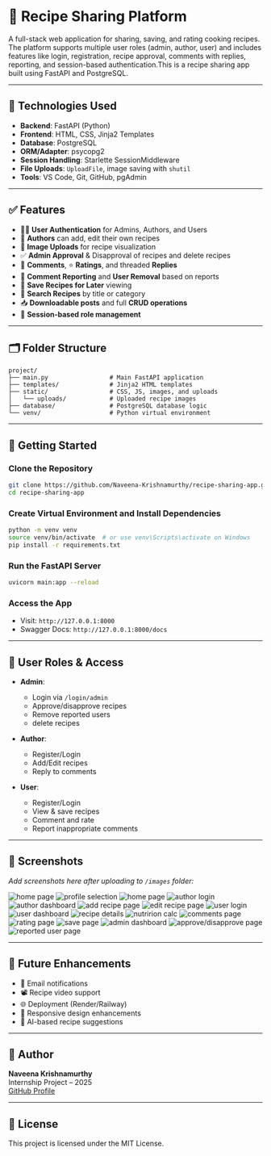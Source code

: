 
# 🍲 Recipe Sharing Platform

A full-stack web application for sharing, saving, and rating cooking recipes. The platform supports multiple user roles (admin, author, user) and includes features like login, registration, recipe approval, comments with replies, reporting, and session-based authentication.This is a recipe sharing app built using FastAPI and PostgreSQL.


---

## 🔧 Technologies Used

- **Backend**: FastAPI (Python)
- **Frontend**: HTML, CSS, Jinja2 Templates
- **Database**: PostgreSQL
- **ORM/Adapter**: psycopg2
- **Session Handling**: Starlette SessionMiddleware
- **File Uploads**: `UploadFile`, image saving with `shutil`
- **Tools**: VS Code, Git, GitHub, pgAdmin

---

## ✅ Features

- 🧑‍💻 **User Authentication** for Admins, Authors, and Users
- 📝 **Authors** can add, edit their own recipes
- 📂 **Image Uploads** for recipe visualization
- ✅ **Admin Approval** & Disapproval of recipes and delete recipes
- 💬 **Comments**, ⭐ **Ratings**, and threaded **Replies**
- 🛑 **Comment Reporting** and **User Removal** based on reports
- 💾 **Save Recipes for Later** viewing
- 🔎 **Search Recipes** by title or category
- 📥 **Downloadable posts** and full **CRUD operations**
- 🔐 **Session-based role management**

---

## 🗂 Folder Structure

```
project/
├── main.py                 # Main FastAPI application
├── templates/              # Jinja2 HTML templates
├── static/                 # CSS, JS, images, and uploads
│   └── uploads/            # Uploaded recipe images
├── database/               # PostgreSQL database logic
└── venv/                   # Python virtual environment
```

---

## 🚀 Getting Started

### Clone the Repository
```bash
git clone https://github.com/Naveena-Krishnamurthy/recipe-sharing-app.git
cd recipe-sharing-app
```

### Create Virtual Environment and Install Dependencies
```bash
python -m venv venv
source venv/bin/activate  # or use venv\Scripts\activate on Windows
pip install -r requirements.txt
```

### Run the FastAPI Server
```bash
uvicorn main:app --reload
```

### Access the App
- Visit: `http://127.0.0.1:8000`
- Swagger Docs: `http://127.0.0.1:8000/docs`

---

## 👥 User Roles & Access

- **Admin**:
  - Login via `/login/admin`
  - Approve/disapprove recipes
  - Remove reported users
  - delete recipes

- **Author**:
  - Register/Login
  - Add/Edit recipes
  - Reply to comments

- **User**:
  - Register/Login
  - View & save recipes
  - Comment and rate
  - Report inappropriate comments

---

## 📸 Screenshots

_Add screenshots here after uploading to `/images` folder:_

![home page](image-2.png)
![profile selection](image-3.png)
![home page](image-4.png)
![author login](image-5.png)
![author dashboard](image-6.png)
![add recipe page](image-7.png)
![edit recipe page](image-8.png)
![user login](image-9.png)
![user dashboard](image-10.png)
![recipe details](image-11.png)
![nutririon calc](image-12.png)
![comments page](image-13.png)
![rating page](image-14.png)
![save page](image-18.png>)
![admin dashboard](image-15.png)
![approve/disapprove page](image-16.png)
![reported user page](image-17.png)

---

## 📌 Future Enhancements

- 🔔 Email notifications
- 📽 Recipe video support
- 🌐 Deployment (Render/Railway)
- 📱 Responsive design enhancements
- 🧠 AI-based recipe suggestions

---

## 🙋 Author

**Naveena Krishnamurthy**  
Internship Project – 2025  
[GitHub Profile](https://github.com/Naveena-Krishnamurthy)

---

## 📃 License

This project is licensed under the MIT License.
